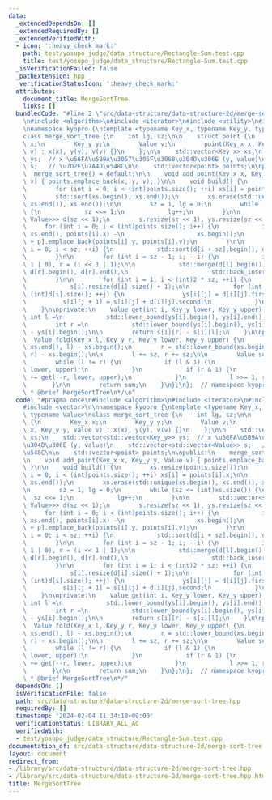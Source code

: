 ```yaml
---
data:
  _extendedDependsOn: []
  _extendedRequiredBy: []
  _extendedVerifiedWith:
  - icon: ':heavy_check_mark:'
    path: test/yosupo_judge/data_structure/Rectangle-Sum.test.cpp
    title: test/yosupo_judge/data_structure/Rectangle-Sum.test.cpp
  _isVerificationFailed: false
  _pathExtension: hpp
  _verificationStatusIcon: ':heavy_check_mark:'
  attributes:
    document_title: MergeSortTree
    links: []
  bundledCode: "#line 2 \"src/data-structure/data-structure-2d/merge-sort-tree.hpp\"\
    \n#include <algorithm>\n#include <iterator>\n#include <utility>\n#include <vector>\n\
    \nnamespace kyopro {\ntemplate <typename Key_x, typename Key_y, typename Value>\n\
    class merge_sort_tree {\n    int lg, sz;\n\n    struct point {\n        Key_x\
    \ x;\n        Key_y y;\n        Value v;\n        point(Key_x x, Key_y y, Value\
    \ v) : x(x), y(y), v(v) {}\n    };\n\n    std::vector<Key_x> xs;\n    std::vector<std::vector<Key_y>>\
    \ ys;  // x \u56FA\u5B9A\u3057\u305F\u3068\u304D\u306E (y, value)\n    std::vector<std::vector<Value>>\
    \ s;   // \u7D2F\u7A4D\u548C\n\n    std::vector<point> points;\n\npublic:\n  \
    \  merge_sort_tree() = default;\n\n    void add_point(Key_x x, Key_y y, Value\
    \ v) { points.emplace_back(x, y, v); }\n\n    void build() {\n        xs.resize(points.size());\n\
    \        for (int i = 0; i < (int)points.size(); ++i) xs[i] = points[i].x;\n\n\
    \        std::sort(xs.begin(), xs.end());\n        xs.erase(std::unique(xs.begin(),\
    \ xs.end()), xs.end());\n\n        sz = 1, lg = 0;\n        while (sz <= (int)xs.size())\
    \ {\n            sz <<= 1;\n            lg++;\n        }\n\n        std::vector<std::vector<std::pair<Key_y,\
    \ Value>>> d(sz << 1);\n        s.resize(sz << 1), ys.resize(sz << 1);\n\n   \
    \     for (int i = 0; i < (int)points.size(); i++) {\n            int p = std::lower_bound(xs.begin(),\
    \ xs.end(), points[i].x) -\n                    xs.begin();\n            d[sz\
    \ + p].emplace_back(points[i].y, points[i].v);\n        }\n\n        for (int\
    \ i = 0; i < sz; ++i) {\n            std::sort(d[i + sz].begin(), d[i + sz].end());\n\
    \        }\n\n        for (int i = sz - 1; i; --i) {\n            int l = (i <<\
    \ 1 | 0), r = (i << 1 | 1);\n\n            std::merge(d[l].begin(), d[l].end(),\
    \ d[r].begin(), d[r].end(),\n                       std::back_inserter(d[i]));\n\
    \        }\n\n        for (int i = 1; i < (int)2 * sz; ++i) {\n            ys[i].resize(d[i].size());\n\
    \            s[i].resize(d[i].size() + 1);\n\n            for (int j = 0; j <\
    \ (int)d[i].size(); ++j) {\n                ys[i][j] = d[i][j].first;\n      \
    \          s[i][j + 1] = s[i][j] + d[i][j].second;\n            }\n        }\n\
    \    }\n\nprivate:\n    Value get(int i, Key_y lower, Key_y upper) {\n       \
    \ int l =\n            std::lower_bound(ys[i].begin(), ys[i].end(), lower) - ys[i].begin();\n\
    \        int r =\n            std::lower_bound(ys[i].begin(), ys[i].end(), upper)\
    \ - ys[i].begin();\n\n        return s[i][r] - s[i][l];\n    }\n\npublic:\n  \
    \  Value fold(Key_x l, Key_y r, Key_y lower, Key_y upper) {\n        l = std::lower_bound(xs.begin(),\
    \ xs.end(), l) - xs.begin();\n        r = std::lower_bound(xs.begin(), xs.end(),\
    \ r) - xs.begin();\n\n        l += sz, r += sz;\n\n        Value sum = 0;\n\n\
    \        while (l != r) {\n            if (l & 1) {\n                sum += get(l++,\
    \ lower, upper);\n            }\n            if (r & 1) {\n                sum\
    \ += get(--r, lower, upper);\n            }\n            l >>= 1, r >>= 1;\n \
    \       }\n\n        return sum;\n    }\n};\n};  // namespace kyopro\n\n/**\n\
    \ * @brief MergeSortTree\n*/\n"
  code: "#pragma once\n#include <algorithm>\n#include <iterator>\n#include <utility>\n\
    #include <vector>\n\nnamespace kyopro {\ntemplate <typename Key_x, typename Key_y,\
    \ typename Value>\nclass merge_sort_tree {\n    int lg, sz;\n\n    struct point\
    \ {\n        Key_x x;\n        Key_y y;\n        Value v;\n        point(Key_x\
    \ x, Key_y y, Value v) : x(x), y(y), v(v) {}\n    };\n\n    std::vector<Key_x>\
    \ xs;\n    std::vector<std::vector<Key_y>> ys;  // x \u56FA\u5B9A\u3057\u305F\u3068\
    \u304D\u306E (y, value)\n    std::vector<std::vector<Value>> s;   // \u7D2F\u7A4D\
    \u548C\n\n    std::vector<point> points;\n\npublic:\n    merge_sort_tree() = default;\n\
    \n    void add_point(Key_x x, Key_y y, Value v) { points.emplace_back(x, y, v);\
    \ }\n\n    void build() {\n        xs.resize(points.size());\n        for (int\
    \ i = 0; i < (int)points.size(); ++i) xs[i] = points[i].x;\n\n        std::sort(xs.begin(),\
    \ xs.end());\n        xs.erase(std::unique(xs.begin(), xs.end()), xs.end());\n\
    \n        sz = 1, lg = 0;\n        while (sz <= (int)xs.size()) {\n          \
    \  sz <<= 1;\n            lg++;\n        }\n\n        std::vector<std::vector<std::pair<Key_y,\
    \ Value>>> d(sz << 1);\n        s.resize(sz << 1), ys.resize(sz << 1);\n\n   \
    \     for (int i = 0; i < (int)points.size(); i++) {\n            int p = std::lower_bound(xs.begin(),\
    \ xs.end(), points[i].x) -\n                    xs.begin();\n            d[sz\
    \ + p].emplace_back(points[i].y, points[i].v);\n        }\n\n        for (int\
    \ i = 0; i < sz; ++i) {\n            std::sort(d[i + sz].begin(), d[i + sz].end());\n\
    \        }\n\n        for (int i = sz - 1; i; --i) {\n            int l = (i <<\
    \ 1 | 0), r = (i << 1 | 1);\n\n            std::merge(d[l].begin(), d[l].end(),\
    \ d[r].begin(), d[r].end(),\n                       std::back_inserter(d[i]));\n\
    \        }\n\n        for (int i = 1; i < (int)2 * sz; ++i) {\n            ys[i].resize(d[i].size());\n\
    \            s[i].resize(d[i].size() + 1);\n\n            for (int j = 0; j <\
    \ (int)d[i].size(); ++j) {\n                ys[i][j] = d[i][j].first;\n      \
    \          s[i][j + 1] = s[i][j] + d[i][j].second;\n            }\n        }\n\
    \    }\n\nprivate:\n    Value get(int i, Key_y lower, Key_y upper) {\n       \
    \ int l =\n            std::lower_bound(ys[i].begin(), ys[i].end(), lower) - ys[i].begin();\n\
    \        int r =\n            std::lower_bound(ys[i].begin(), ys[i].end(), upper)\
    \ - ys[i].begin();\n\n        return s[i][r] - s[i][l];\n    }\n\npublic:\n  \
    \  Value fold(Key_x l, Key_y r, Key_y lower, Key_y upper) {\n        l = std::lower_bound(xs.begin(),\
    \ xs.end(), l) - xs.begin();\n        r = std::lower_bound(xs.begin(), xs.end(),\
    \ r) - xs.begin();\n\n        l += sz, r += sz;\n\n        Value sum = 0;\n\n\
    \        while (l != r) {\n            if (l & 1) {\n                sum += get(l++,\
    \ lower, upper);\n            }\n            if (r & 1) {\n                sum\
    \ += get(--r, lower, upper);\n            }\n            l >>= 1, r >>= 1;\n \
    \       }\n\n        return sum;\n    }\n};\n};  // namespace kyopro\n\n/**\n\
    \ * @brief MergeSortTree\n*/"
  dependsOn: []
  isVerificationFile: false
  path: src/data-structure/data-structure-2d/merge-sort-tree.hpp
  requiredBy: []
  timestamp: '2024-02-04 11:34:18+09:00'
  verificationStatus: LIBRARY_ALL_AC
  verifiedWith:
  - test/yosupo_judge/data_structure/Rectangle-Sum.test.cpp
documentation_of: src/data-structure/data-structure-2d/merge-sort-tree.hpp
layout: document
redirect_from:
- /library/src/data-structure/data-structure-2d/merge-sort-tree.hpp
- /library/src/data-structure/data-structure-2d/merge-sort-tree.hpp.html
title: MergeSortTree
---
```

